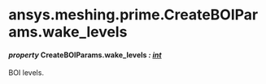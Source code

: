 # ansys.meshing.prime.CreateBOIParams.wake_levels



#### *property* CreateBOIParams.wake_levels *: [int](https://docs.python.org/3.11/library/functions.html#int)*

BOI levels.

<!-- !! processed by numpydoc !! -->
